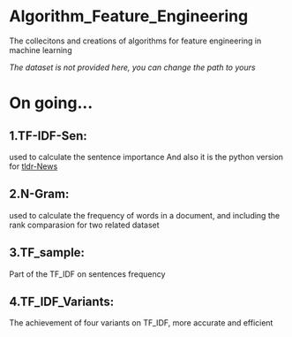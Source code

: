# Algorithm_Feature_Engineering
The collecitons and creations of algorithms for feature engineering in machine learning

*The dataset is not provided here, you can change the path to yours*

# On going...

## 1.TF-IDF-Sen:
used to calculate the sentence importance
And also it is the python version for [tldr-News](https://hackernoon.com/finding-the-most-important-sentences-using-nlp-tf-idf-3065028897a3)


## 2.N-Gram:
used to calculate the frequency of words in a document, and including the rank comparasion for two related dataset

## 3.TF_sample:
Part of the TF_IDF on sentences frequency

## 4.TF_IDF_Variants:
The achievement of four variants on TF_IDF, more accurate and efficient

